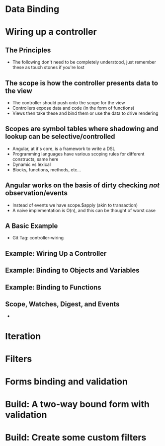 # Data Binding


# Wiring up a controller

## The Principles
- The following don't need to be completely understood, just remember these as touch stones if you're lost


## The scope is how the controller presents data to the view
- The controller should push onto the scope for the view
- Controllers expose data and code (in the form of functions)
- Views then take these and bind them or use the data to drive rendering


## Scopes are symbol tables where shadowing and lookup can be selective/controlled
- Angular, at it's core, is a framework to write a DSL
- Programming languages have various scoping rules for different constructs, same here
- Dynamic vs lexical
- Blocks, functions, methods, etc...


## Angular works on the basis of dirty checking *not* observation/events
- Instead of events we have scope.$apply (akin to transaction)
- A naive implementation is O(n), and this can be thought of worst case


## A Basic Example
- Git Tag: controller-wiring


## Example: Wiring Up a Controller


## Example: Binding to Objects and Variables


## Example: Binding to Functions


## Scope, Watches, Digest, and Events
- 


# Iteration
# Filters
# Forms binding and validation
# Build: A two-way bound form with validation
# Build: Create some custom filters
